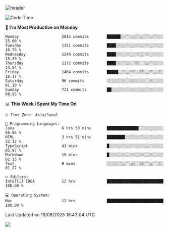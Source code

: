 ![header](https://capsule-render.vercel.app/api?type=Egg&color=timeAuto&height=300&section=header&text=PoPo&fontSize=90&animation=fadeIn)

  <!--START_SECTION:waka-->
![Code Time](http://img.shields.io/badge/Code%20Time-2%2C910%20hrs%2037%20mins-blue)

📅 **I'm Most Productive on Monday** 

```text
Monday                   2015 commits        ██████░░░░░░░░░░░░░░░░░░░   25.00 % 
Tuesday                  1351 commits        ████░░░░░░░░░░░░░░░░░░░░░   16.76 % 
Wednesday                1240 commits        ████░░░░░░░░░░░░░░░░░░░░░   15.39 % 
Thursday                 1172 commits        ████░░░░░░░░░░░░░░░░░░░░░   14.54 % 
Friday                   1464 commits        █████░░░░░░░░░░░░░░░░░░░░   18.17 % 
Saturday                 96 commits          ░░░░░░░░░░░░░░░░░░░░░░░░░   01.19 % 
Sunday                   721 commits         ██░░░░░░░░░░░░░░░░░░░░░░░   08.95 % 
```


📊 **This Week I Spent My Time On** 

```text
🕑︎ Time Zone: Asia/Seoul

💬 Programming Languages: 
Java                     6 hrs 50 mins       ██████████████░░░░░░░░░░░   56.96 % 
HTML                     3 hrs 51 mins       ████████░░░░░░░░░░░░░░░░░   32.12 % 
TypeScript               43 mins             █░░░░░░░░░░░░░░░░░░░░░░░░   05.97 % 
Markdown                 15 mins             █░░░░░░░░░░░░░░░░░░░░░░░░   02.13 % 
Text                     9 mins              ░░░░░░░░░░░░░░░░░░░░░░░░░   01.27 % 

🔥 Editors: 
IntelliJ IDEA            12 hrs              █████████████████████████   100.00 % 

💻 Operating System: 
Mac                      12 hrs              █████████████████████████   100.00 % 
```


 Last Updated on 19/08/2025 18:43:04 UTC
<!--END_SECTION:waka-->



<img src="https://capsule-render.vercel.app/api?type=Egg&color=timeAuto&height=300&section=footer&text=PoPo&fontSize=90&animation=fadeIn&reversal=true" />
